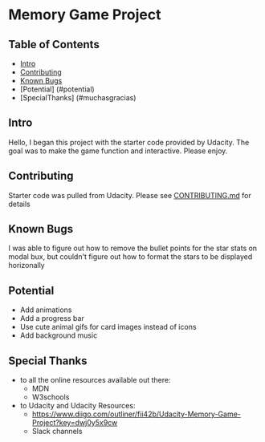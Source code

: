 # Memory Game Project

## Table of Contents

* [Intro](#intro)
* [Contributing](#contributing)
* [Known Bugs](#knownbugs)
* [Potential] (#potential)
* [SpecialThanks] (#muchasgracias)

## Intro

Hello, I began this project with the starter code provided by Udacity. The goal was to make the game function and interactive. Please enjoy.

## Contributing

Starter code was pulled from Udacity. Please see [CONTRIBUTING.md](CONTRIBUTING.md) for details

## Known Bugs

I was able to figure out how to remove the bullet points for the star stats on modal bux, but couldn't figure out how to format the stars to be displayed horizonally

## Potential

- Add animations
- Add a progress bar
- Use cute animal gifs for card images instead of icons
- Add background music

## Special Thanks

- to all the online resources available out there:
    - MDN
    - W3schools
- to Udacity and Udacity Resources:
    - https://www.diigo.com/outliner/fii42b/Udacity-Memory-Game-Project?key=dwj0y5x9cw
    - Slack channels

